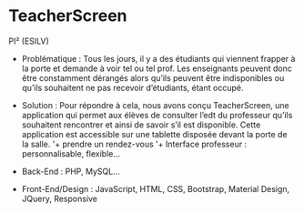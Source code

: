 # TeacherScreen
PI² (ESILV) 

-	Problématique : 
Tous les jours, il y a des étudiants qui viennent frapper à la porte  et demande à voir tel ou tel prof. Les enseignants peuvent donc être constamment dérangés alors qu’ils peuvent être indisponibles ou qu’ils souhaitent ne pas recevoir d’étudiants, étant occupé.
-	Solution : 
Pour répondre à cela, nous avons conçu TeacherScreen, une application qui permet aux élèves de consulter l’edt du professeur qu’ils souhaitent rencontrer et ainsi de savoir s’il est disponible. Cette application est accessible sur une tablette disposée devant la porte de la salle. 
'+ prendre un rendez-vous 
'+ Interface professeur : personnalisable, flexible…

-	Back-End : 
PHP, MySQL…
-	Front-End/Design : 
JavaScript, HTML, CSS, Bootstrap, Material Design, JQuery, Responsive
